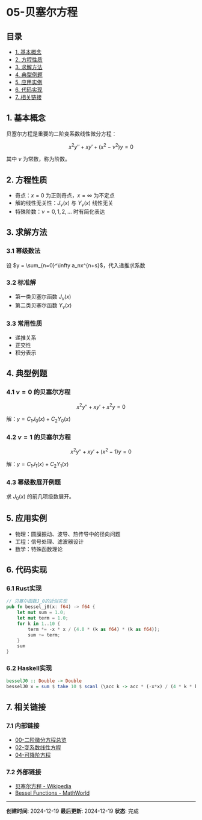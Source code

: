 # 05-贝塞尔方程

## 目录

- [1. 基本概念](#1-基本概念)
- [2. 方程性质](#2-方程性质)
- [3. 求解方法](#3-求解方法)
- [4. 典型例题](#4-典型例题)
- [5. 应用实例](#5-应用实例)
- [6. 代码实现](#6-代码实现)
- [7. 相关链接](#7-相关链接)

## 1. 基本概念

贝塞尔方程是重要的二阶变系数线性微分方程：

$$x^2y'' + xy' + (x^2 - \nu^2)y = 0$$

其中 $\nu$ 为常数，称为阶数。

## 2. 方程性质

- 奇点：$x=0$ 为正则奇点，$x=\infty$ 为不定点
- 解的线性无关性：$J_\nu(x)$ 与 $Y_\nu(x)$ 线性无关
- 特殊阶数：$\nu=0,1,2,...$ 时有简化表达

## 3. 求解方法

### 3.1 幂级数法

设 $y = \sum_{n=0}^\infty a_nx^{n+s}$，代入递推求系数

### 3.2 标准解

- 第一类贝塞尔函数 $J_\nu(x)$
- 第二类贝塞尔函数 $Y_\nu(x)$

### 3.3 常用性质

- 递推关系
- 正交性
- 积分表示

## 4. 典型例题

### 4.1 $\nu=0$ 的贝塞尔方程

$$x^2y'' + xy' + x^2y = 0$$

解：$y = C_1J_0(x) + C_2Y_0(x)$

### 4.2 $\nu=1$ 的贝塞尔方程

$$x^2y'' + xy' + (x^2 - 1)y = 0$$

解：$y = C_1J_1(x) + C_2Y_1(x)$

### 4.3 幂级数展开例题

求 $J_0(x)$ 的前几项级数展开。

## 5. 应用实例

- 物理：圆膜振动、波导、热传导中的径向问题
- 工程：信号处理、滤波器设计
- 数学：特殊函数理论

## 6. 代码实现

### 6.1 Rust实现

```rust
// 贝塞尔函数J_0的近似实现
pub fn bessel_j0(x: f64) -> f64 {
    let mut sum = 1.0;
    let mut term = 1.0;
    for k in 1..10 {
        term *= -x * x / (4.0 * (k as f64) * (k as f64));
        sum += term;
    }
    sum
}
```

### 6.2 Haskell实现

```haskell
besselJ0 :: Double -> Double
besselJ0 x = sum $ take 10 $ scanl (\acc k -> acc * (-x*x) / (4 * k * k)) 1 [1..]
```

## 7. 相关链接

### 7.1 内部链接

- [00-二阶微分方程总览](00-二阶微分方程总览.md)
- [02-变系数线性方程](02-变系数线性方程.md)
- [04-可降阶方程](04-可降阶方程.md)

### 7.2 外部链接

- [贝塞尔方程 - Wikipedia](https://en.wikipedia.org/wiki/Bessel_differential_equation)
- [Bessel Functions - MathWorld](http://mathworld.wolfram.com/BesselFunction.html)

---

**创建时间**: 2024-12-19
**最后更新**: 2024-12-19
**状态**: 完成 